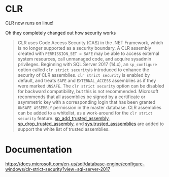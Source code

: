 # CLR

CLR now runs on linux!



Oh they completely changed out how security works



> CLR uses Code Access Security (CAS) in the .NET Framework, which is no longer supported as a security boundary. A CLR assembly created with `PERMISSION_SET = SAFE` may be able to access external system resources, call unmanaged code, and acquire sysadmin privileges. Beginning with SQL Server 2017 (14.x), an `sp_configure` option called `clr strict security`is introduced to enhance the security of CLR assemblies. `clr strict security` is enabled by default, and treats `SAFE` and `EXTERNAL_ACCESS` assemblies as if they were marked `UNSAFE`. The `clr strict security` option can be disabled for backward compatibility, but this is not recommended. Microsoft recommends that all assemblies be signed by a certificate or asymmetric key with a corresponding login that has been granted `UNSAFE ASSEMBLY` permission in the master database. CLR assemblies can be added to a whitelist, as a work-around for the `clr strict security` feature. [sp_add_trusted_assembly](https://docs.microsoft.com/en-us/sql/relational-databases/system-stored-procedures/sys-sp-add-trusted-assembly-transact-sql?view=sql-server-2017), [sp_drop_trusted_assembly](https://docs.microsoft.com/en-us/sql/relational-databases/system-stored-procedures/sys-sp-drop-trusted-assembly-transact-sql?view=sql-server-2017), and [sys.trusted_asssemblies](https://docs.microsoft.com/en-us/sql/relational-databases/system-catalog-views/sys-trusted-assemblies-transact-sql?view=sql-server-2017) are added to support the white list of trusted assemblies.



# Documentation

https://docs.microsoft.com/en-us/sql/database-engine/configure-windows/clr-strict-security?view=sql-server-2017

